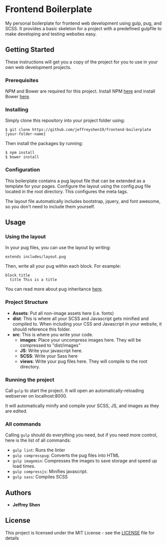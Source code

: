 # Frontend Boilerplate

My personal boilerplate for frontend web development using gulp, pug, and SCSS. It provides a basic skeleton for a project with a predefined gulpfile to make developing and testing websites easy.

## Getting Started

These instructions will get you a copy of the project for you to use in your own web development projects.

### Prerequisites

NPM and Bower are required for this project. Install NPM [here](https://www.npmjs.com/get-npm) and install Bower [here](https://bower.io).

### Installing

Simply clone this repository into your project folder using:

```
$ git clone https://github.com/jeffreyshen19/frontend-boilerplate [your-folder-name]
```

Then install the packages by running:

```
$ npm install
$ bower install
```

### Configuration

This boilerplate contains a pug layout file that can be extended as a template for your pages. Configure the layout using the config.pug file located in the root directory. This configures the meta tags.

The layout file automatically includes bootstrap, jquery, and font awesome, so you don't need to include them yourself.

## Usage

### Using the layout

In your pug files, you can use the layout by writing:

```
extends includes/layout.pug
```

Then, write all your pug within each block. For example:

```
block title
  title This is a title
```

You can read more about pug inheritance [here](https://pugjs.org/language/inheritance.html).

### Project Structure

* **Assets**: Put all non-image assets here (i.e. fonts)
* **dist**: This is where all your SCSS and Javascript gets minified and compiled to. When including your CSS and Javascript in your website, it should reference this folder.
* **src**: This is where you write your code.
  * **images**: Place your uncompress images here. They will be compressed to "dist/images"
  * **JS**: Write your javascript here.
  * **SCSS**: Write your Sass here
  * **views**: Write your pug files here. They will compile to the root directory.

### Running the project

Call `gulp` to start the project. It will open an automatically-reloading webserver on localhost:8000.

It will automatically minify and compile your SCSS, JS, and images as they are edited.


### All commands

Calling `gulp` should do everything you need, but if you need more control, here is the list of all commands:

* `gulp lint`: Runs the linter
* `gulp compresspug`: Converts the pug files into HTML
* `gulp imagemin`: Compresses the images to save storage and speed up load times.
* `gulp compressjs`: Minifies javascript.
* `gulp sass`: Compiles SCSS

## Authors

* **Jeffrey Shen**

## License

This project is licensed under the MIT License - see the [LICENSE](LICENSE) file for details
